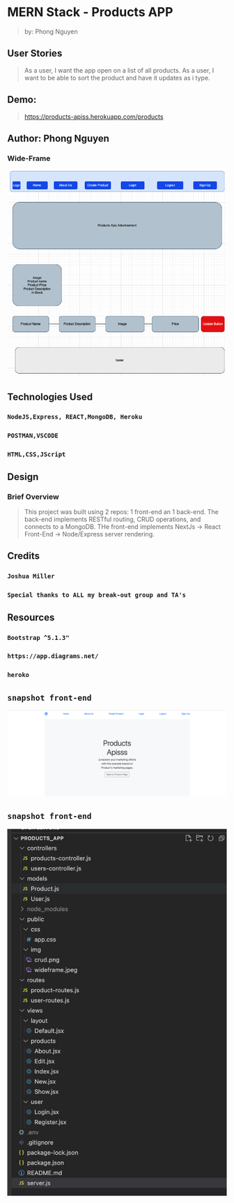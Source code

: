 # MERN Stack - Products APP
> by: Phong Nguyen

## User Stories
> As a user, I want the app open on a list of all products.
> As a user, I want to be able to sort the product and have it updates as i type.

## Demo:
 > https://products-apiss.herokuapp.com/products

## Author: Phong Nguyen

### Wide-Frame

<img src="public/img/wideframe.jpeg">

## Technologies Used

### `NodeJS,Express, REACT,MongoDB, Heroku`
### `POSTMAN,VSCODE`
### `HTML,CSS,JScript`

## Design

### Brief Overview
>This project was built using 2 repos: 1 front-end an 1 back-end. 
>The back-end implements RESTful routing, CRUD operations, and connects to a MongoDB. 
>THe front-end implements NextJs -> React Front-End -> Node/Express server rendering.

## Credits
### `Joshua Miller`
### `Special thanks to ALL my break-out group and TA's`

## Resources
### `Bootstrap ^5.1.3"`
### `https://app.diagrams.net/`
### `heroko`

## `snapshot front-end`
<img src="public/img/front-end.jpeg">

## `snapshot front-end`
<img src="public/img/backend.jpeg">


